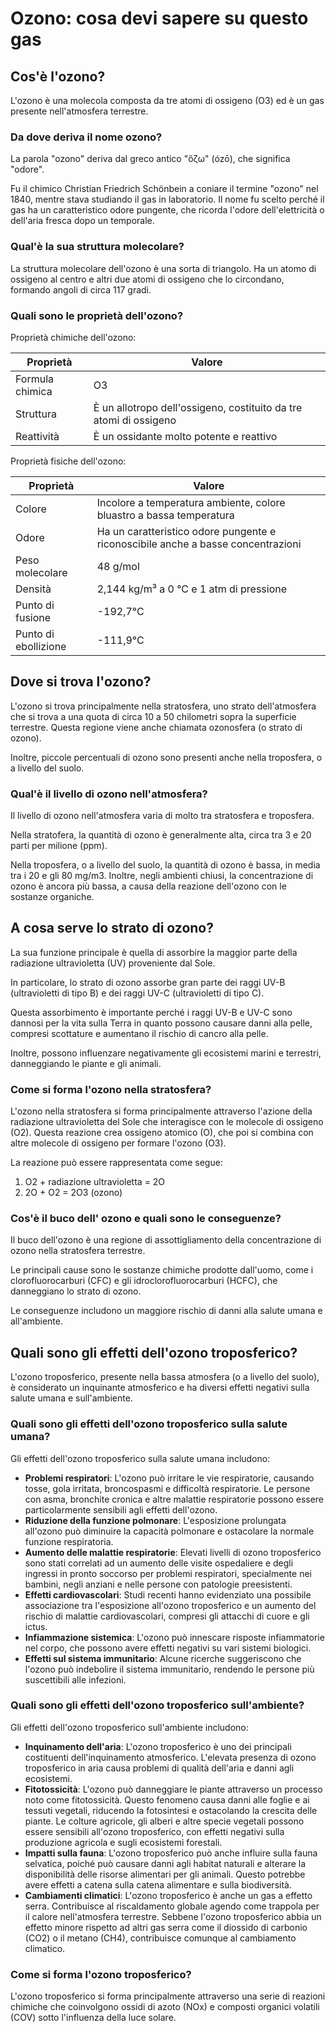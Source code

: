 # Ozono: cosa devi sapere su questo gas



## Cos'è l'ozono?

L'ozono è una molecola composta da tre atomi di ossigeno (O3) ed è un gas presente nell'atmosfera terrestre. 

### Da dove deriva il nome ozono?

La parola "ozono" deriva dal greco antico "ὄζω" (ózō), che significa "odore". 

Fu il chimico Christian Friedrich Schönbein a coniare il termine "ozono" nel 1840, mentre stava studiando il gas in laboratorio. Il nome fu scelto perché il gas ha un caratteristico odore pungente, che ricorda l'odore dell'elettricità o dell'aria fresca dopo un temporale.

### Qual'è la sua struttura molecolare?

La struttura molecolare dell'ozono è una sorta di triangolo. Ha un atomo di ossigeno al centro e altri due atomi di ossigeno che lo circondano, formando angoli di circa 117 gradi. 

### Quali sono le proprietà dell'ozono?

Proprietà chimiche dell'ozono:

| Proprietà            | Valore   |
|----------------------|--------- |
| Formula chimica | O3 |
| Struttura | È un allotropo dell'ossigeno, costituito da tre atomi di ossigeno |
| Reattività | È un ossidante molto potente e reattivo |

Proprietà fisiche dell'ozono:

| Proprietà            | Valore   |
|----------------------|--------- |
| Colore | Incolore a temperatura ambiente, colore bluastro a bassa temperatura |
| Odore | Ha un caratteristico odore pungente e riconoscibile anche a basse concentrazioni |
| Peso molecolare | 48 g/mol |
| Densità | 2,144 kg/m³ a 0 °C e 1 atm di pressione |
| Punto di fusione | -192,7°C |
| Punto di ebollizione | -111,9°C |

## Dove si trova l'ozono?

L'ozono si trova principalmente nella stratosfera, uno strato dell'atmosfera che si trova a una quota di circa 10 a 50 chilometri sopra la superficie terrestre. Questa regione viene anche chiamata ozonosfera (o strato di ozono).

Inoltre, piccole percentuali di ozono sono presenti anche nella troposfera, o a livello del suolo.

### Qual'è il livello di ozono nell'atmosfera?
Il livello di ozono nell'atmosfera varia di molto tra stratosfera e troposfera.

Nella stratofera, la quantità di ozono è generalmente alta, circa tra 3 e 20 parti per milione (ppm).

Nella troposfera, o a livello del suolo, la quantità di ozono è bassa, in media tra i 20 e gli 80 mg/m3. Inoltre, negli ambienti chiusi, la concentrazione di ozono è ancora più bassa, a causa della reazione dell'ozono con le sostanze organiche.

## A cosa serve lo strato di ozono?

La sua funzione principale è quella di assorbire la maggior parte della radiazione ultravioletta (UV) proveniente dal Sole. 

In particolare, lo strato di ozono assorbe gran parte dei raggi UV-B (ultravioletti di tipo B) e dei raggi UV-C (ultravioletti di tipo C).

Questa assorbimento è importante perché i raggi UV-B e UV-C sono dannosi per la vita sulla Terra in quanto possono causare danni alla pelle, compresi scottature e aumentano il rischio di cancro alla pelle. 

Inoltre, possono influenzare negativamente gli ecosistemi marini e terrestri, danneggiando le piante e gli animali.

### Come si forma l'ozono nella stratosfera?

L'ozono nella stratosfera si forma principalmente attraverso l'azione della radiazione ultravioletta del Sole che interagisce con le molecole di ossigeno (O2). Questa reazione crea ossigeno atomico (O), che poi si combina con altre molecole di ossigeno per formare l'ozono (O3). 

La reazione può essere rappresentata come segue:

1. O2 + radiazione ultravioletta = 2O
2. 2O + O2 = 2O3 (ozono)

### Cos'è il buco dell' ozono e quali sono le conseguenze?
Il buco dell'ozono è una regione di assottigliamento della concentrazione di ozono nella stratosfera terrestre. 

Le principali cause sono le sostanze chimiche prodotte dall'uomo, come i clorofluorocarburi (CFC) e gli idroclorofluorocarburi (HCFC), che danneggiano lo strato di ozono. 

Le conseguenze includono un maggiore rischio di danni alla salute umana e all'ambiente.

## Quali sono gli effetti dell'ozono troposferico?

L'ozono troposferico, presente nella bassa atmosfera (o a livello del suolo), è considerato un inquinante atmosferico e ha diversi effetti negativi sulla salute umana e sull'ambiente. 

### Quali sono gli effetti dell'ozono troposferico sulla salute umana?

Gli effetti dell'ozono troposferico sulla salute umana includono:

- **Problemi respiratori**: L'ozono può irritare le vie respiratorie, causando tosse, gola irritata, broncospasmi e difficoltà respiratorie. Le persone con asma, bronchite cronica e altre malattie respiratorie possono essere particolarmente sensibili agli effetti dell'ozono.
- **Riduzione della funzione polmonare**: L'esposizione prolungata all'ozono può diminuire la capacità polmonare e ostacolare la normale funzione respiratoria.
- **Aumento delle malattie respiratorie**: Elevati livelli di ozono troposferico sono stati correlati ad un aumento delle visite ospedaliere e degli ingressi in pronto soccorso per problemi respiratori, specialmente nei bambini, negli anziani e nelle persone con patologie preesistenti.
- **Effetti cardiovascolari**: Studi recenti hanno evidenziato una possibile associazione tra l'esposizione all'ozono troposferico e un aumento del rischio di malattie cardiovascolari, compresi gli attacchi di cuore e gli ictus.
- **Infiammazione sistemica**: L'ozono può innescare risposte infiammatorie nel corpo, che possono avere effetti negativi su vari sistemi biologici.
- **Effetti sul sistema immunitario**: Alcune ricerche suggeriscono che l'ozono può indebolire il sistema immunitario, rendendo le persone più suscettibili alle infezioni.

### Quali sono gli effetti dell'ozono troposferico sull'ambiente?

Gli effetti dell'ozono troposferico sull'ambiente includono:

- **Inquinamento dell'aria**: L'ozono troposferico è uno dei principali costituenti dell'inquinamento atmosferico. L'elevata presenza di ozono troposferico in aria causa problemi di qualità dell'aria e danni agli ecosistemi.
- **Fitotossicità**: L'ozono può danneggiare le piante attraverso un processo noto come fitotossicità. Questo fenomeno causa danni alle foglie e ai tessuti vegetali, riducendo la fotosintesi e ostacolando la crescita delle piante. Le colture agricole, gli alberi e altre specie vegetali possono essere sensibili all'ozono troposferico, con effetti negativi sulla produzione agricola e sugli ecosistemi forestali.
- **Impatti sulla fauna**: L'ozono troposferico può anche influire sulla fauna selvatica, poiché può causare danni agli habitat naturali e alterare la disponibilità delle risorse alimentari per gli animali. Questo potrebbe avere effetti a catena sulla catena alimentare e sulla biodiversità.
- **Cambiamenti climatici**: L'ozono troposferico è anche un gas a effetto serra. Contribuisce al riscaldamento globale agendo come trappola per il calore nell'atmosfera terrestre. Sebbene l'ozono troposferico abbia un effetto minore rispetto ad altri gas serra come il diossido di carbonio (CO2) o il metano (CH4), contribuisce comunque al cambiamento climatico.

### Come si forma l'ozono troposferico?

L'ozono troposferico si forma principalmente attraverso una serie di reazioni chimiche che coinvolgono ossidi di azoto (NOx) e composti organici volatili (COV) sotto l'influenza della luce solare.